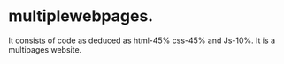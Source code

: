 # multiplewebpages.
 It consists of code as deduced as html-45% css-45% and Js-10%. It is a multipages website.
